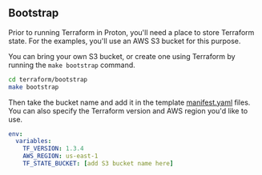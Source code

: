 ## Bootstrap

Prior to running Terraform in Proton, you'll need a place to store Terraform state.  For the examples, you'll use an AWS S3 bucket for this purpose.

You can bring your own S3 bucket, or create one using Terraform by running the `make bootstrap` command.

```sh
cd terraform/bootstrap
make bootstrap
```

Then take the bucket name and add it in the template [manifest.yaml](../environment-templates/vpc-ecs-cluster/infrastructure/manifest.yaml) files.  You can also specify the Terraform version and AWS region you'd like to use.

```yaml
env:
  variables:
    TF_VERSION: 1.3.4
    AWS_REGION: us-east-1
    TF_STATE_BUCKET: [add S3 bucket name here]
```
